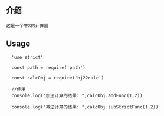 ## 介绍
    这是一个牛X的计算器

## Usage
```
  'use strict'

  const path = require('path')

  const calcObj = require('bj22calc')

  //使用
  console.log("加法计算的结果: ",calcObj.addFunc(1,2))

  console.log("减法计算的结果: ",calcObj.subStrictFunc(1,2))

```


